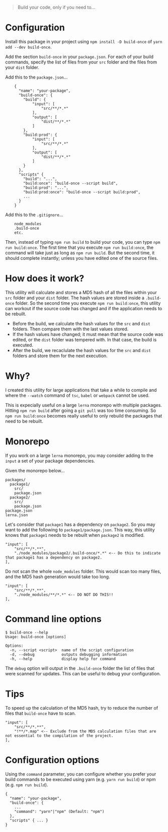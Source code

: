 > Build your code, only if you need to...

# Configuration

Install this package in your project using `npm install -D build-once` of `yarn add --dev build-once`.

Add the section `build-once` in your `package.json`. For each of your build commands, specify the list of files from your `src` folder and the files from your `dist` folder.

Add this to the `package.json`...

        {
          "name": "your-package",
          "build-once": {
            "build": {
                "input": [
                    "src/**/*.*"
                ],
                "output": [
                    "dist/**/*.*"
                ]
            },
            "build:prod": {
                "input": [
                    "src/**/*.*"
                ],
                "output": [
                    "dist/**/*.*"
                ]
            }
          },
          "scripts" {
            "build": "...",
            "build:once": "build-once --script build",
            "build:prod": "...",
            "build:prod:once": "build-once --script build:prod",
            ...
          }
        }


Add this to the `.gitignore`...

        node_modules
        .build-once
        etc.

Then, instead of typing `npm run build` to build your code, you can type `npm run build:once`.
The first time that you execute `npm run build:once`, the command will take just as long as `npm run build`. But the second time, it should complete instantly; unless you have edited one of the source files.

# How does it work?

This utility will calculate and stores a MD5 hash of all the files within your `src` folder and your `dist` folder. The hash values are stored inside a `.build-once` folder. So the second time you execute `npm run build:once`, this utility can workout if the source code has changed and if the application needs to be rebuilt.

- Before the build, we calculate the hash values for the `src` and `dist` folders. Then compare them with the last values stored.
- If the hash values have changed; it must mean that the source code was edited, or the `dist` folder was tempered with. In that case, the build is executed.
- After the build, we recaclulate the hash values for the `src` and `dist` folders and store them for the next execution.

# Why?

I created this utility for large applications that take a while to compile and where the `--watch` command of `tsc`, `babel` or `webpack` cannot be used.

This is expecially useful on a large `lerna` monorepo with multiple packages. Hitting `npm run build` after going a `git pull` was too time consuming. So `npm run build:once` becomes really useful to only rebuild the packages that need to be rebuilt.

# Monorepo

If you work on a large `lerna` monorepo, you may consider adding to the `input` a set of your package dependencies.

Given the monorepo below...

    packages/
      package1/
        src/
        package.json
      package2/
        src/
        package.json
    package.json
    lerna.json

Let's consider that `package1` has a dependency on `package2`. So you may want to add the following to `package1/package.json`. This way, this utility knows that `package1` needs to be rebuilt when `package2` is modified.

    "input": [
        "src/**/*.**",
        "./node_modules/package2/.build-once/*.*" <-- Do this to indicate that package1 has a dependency on package2.
    ],

Do not scan the whole `node_modules` folder. This would scan too many files, and the MD5 hash generation would take too long.

    "input": [
        "src/**/*.**",
        "./node_modules/**/*.*" <-- DO NOT DO THIS!!
    ],

# Command line options

    $ build-once --help
    Usage: build-once [options]

    Options:
      -n, --script <script>  name of the script configuration
      -d, --debug            outputs debugging information
      -h, --help             display help for command

The `debug` option will output in the `.build-once` folder the list of files that were scanned for updates. This can be useful to debug your configuration.


# Tips

To speed up the calculation of the MD5 hash, try to reduce the number of files that `build-once` have to scan.

    "input": [
        "src/**/*.**",
        "!**/*.map" <-- Exclude from the MD5 calculation files that are not essential to the compilation of the project.
    ],

# Configuration options

Using the `command` parameter, you can configure whether you prefer your build commands to be executed using yarn (e.g. `yarn run build`) or npm (e.g. `npm run build`).

    {
      "name": "your-package",
      "build-once": {
        ...
        "command": "yarn"|"npm" (Default: "npm")
      },
      "scripts" { ... }
    }